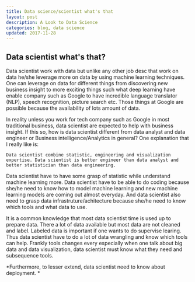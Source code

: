 ```yaml
---
title: Data science/scientist what's that
layout: post
description: A Look to Data Science
categories: blog, data science
updated: 2017-11-28
---
```


## Data scientist what's that?

Data scientist work with data but unlike any other job desc that work on data he/she leverage more on data by using machine learning techniques. One can leverage on data for different things from discovering new business insight to more exciting things such what deep learning have enable company such as Google to have incredible language translator (NLP), speech recognition, picture search etc. Those things at Google are possible because the availability of lots amount of data. 

In reality unless you work for tech company such as Google in most traditional business, data scientist are expected to help with business insight. If this so, how is data scientist different from data analyst and data engineer or Business intelligence/Analytics in general? One explanation that I really like is: 

    Data scientist combine statistic, engineering and visualization expertise. Data scientist is better engineer than data analyst and better statistician than data engineering. 

Data scientist have to have some grasp of statistic while understand machine learning more. Data scientist have to be able to do coding because she/he need to know how to model machine learning and new machine learning models are coming out almost everyday. And data scientist also need to grasp data infrastruture/achitecture because she/he need to know which tools and what data to use. 

It is a common knowledge that most data scientist time is used up to prepare data. There a lot of data available but most data are not cleaned and label. Labeled data is important if one wants to do supervise learing.  Thus data scientist have to do a lot of data wrangling and know which tools can help. Frankly tools changes every especially when one talk about big data and data visualization, data scientist must know what they need and subsequence tools. 

*Furthermore, to lesser extend, data scientist need to know about deployment. *
